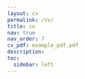 ```yaml
---
layout: cv
permalink: /cv/
title: cv
nav: true
nav_order: 7
cv_pdf: example_pdf.pdf
description: 
toc:
  sidebar: left
---
```

